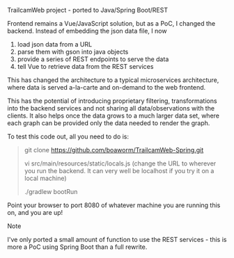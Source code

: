 TrailcamWeb project - ported to Java/Spring Boot/REST

Frontend remains a Vue/JavaScript solution, but as a PoC, I changed the backend. Instead of embedding the json data file, I now 
1) load json data from a URL
2) parse them with gson into java objects
3) provide a series of REST endpoints to serve the data
4) tell Vue to retrieve data from the REST services

This has changed the architecture to a typical microservices architecture, where data is served a-la-carte and on-demand to the web frontend.

This has the potential of introducing proprietary filtering, transformations into the backend services and not sharing all data/observations with the clients. It also helps once the data grows to a much larger data set, where each graph can be provided only the data needed to render the graph.

To test this code out, all you need to do is:

> git clone https://github.com/boaworm/TrailcamWeb-Spring.git
> 
> vi src/main/resources/static/locals.js (change the URL to wherever you run the backend. It can very well be localhost if you try it on a local machine)
>
> ./gradlew bootRun

Point your browser to port 8080 of whatever machine you are running this on, and you are up!

> [!NOTE]
> I've only ported a small amount of function to use the REST services - this is more a PoC using Spring Boot than a full rewrite. 
> 
